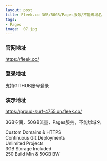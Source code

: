 ```yaml
---
layout: post
title: Fleek.co 3GB/50GB/Pages服务/不能绑域名
tags:
- Pages
image:  07.jpg
---
```


### 官网地址
https://fleek.co/

### 登录地址
支持GITHUB账号登录

### 演示地址
https://proud-surf-4755.on.fleek.co/

3GB空间，50GB流量，Pages服务，不能绑域名

Custom Domains & HTTPS<br>
Continuous Git Deployments<br>
Unlimited Projects<br>
3GB Storage Included<br>
250 Build Min & 50GB BW<br>